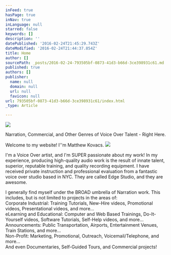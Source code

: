 ```yaml
---
inFeed: true
hasPage: true
inNav: true
inLanguage: null
starred: false
keywords: []
description: ''
datePublished: '2016-02-24T21:45:29.743Z'
dateModified: '2016-02-24T21:44:37.854Z'
title: Home
author: []
sourcePath: _posts/2016-02-24-793505bf-0873-41d3-b66d-3ce398931c61.md
published: true
authors: []
publisher:
  name: null
  domain: null
  url: null
  favicon: null
url: 793505bf-0873-41d3-b66d-3ce398931c61/index.html
_type: Article

---
```

![](https://the-grid-user-content.s3-us-west-2.amazonaws.com/192321a6-7e83-4703-bc14-7c7ea505fb4d.jpg)

Narration, Commercial, and Other Genres of Voice Over Talent - Right Here.

Welcome to my website! I''m Matthew Kovacs.
![](https://s3-us-west-2.amazonaws.com/the-grid-img/p/5a75e2f7133f9d724a343fd3865c999927ae8b98.jpg)

I'm a Voice Over artist, and I'm SUPER passionate about my
work! In my experience, producing high-quality audio work is the result of
innate talent, superior, reputable training, and quality recording equipment. I have received
private instruction and professional evaluation from a fantastic voice over
studio based in NYC. They are called Edge Studio, and they are awesome. 

I generally find myself under the BROAD umbrella of Narration work. This includes, but is not limited to projects in the areas of:  
Corporate Industrial: Training Tutorials, New-Hire videos, Promotional videos, Presentational videos, and more...  
eLearning and Educational: Computer and Web Based Trainings, Do-It-Yourself videos, Software Tutorials, Self-Help videos, and more...  
Announcements: Public Transportation, Airports, Entertainment Venues, Train Stations, and more...  
Non-Profit: Marketing, Promotional, Outreach, Voicemail/Telephone, and more...  
And even Documentaries, Self-Guided Tours, and Commercial projects!